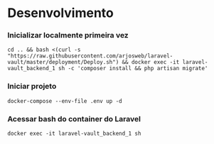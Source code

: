 # Desenvolvimento
### Inicializar localmente primeira vez
```shell
cd .. && bash <(curl -s "https://raw.githubusercontent.com/arjosweb/laravel-vault/master/deployment/Deploy.sh") && docker exec -it laravel-vault_backend_1 sh -c 'composer install && php artisan migrate'
```

### Iniciar projeto
````shell
docker-compose --env-file .env up -d
````

### Acessar bash do container do Laravel
```shell
docker exec -it laravel-vault_backend_1 sh
```

